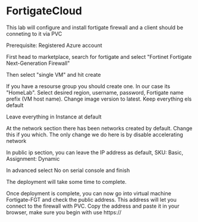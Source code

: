 # FortigateCloud

This lab will configure and install fortigate firewall and a client should be conneting to it via PVC

Prerequisite: Registered Azure account

First head to marketplace, search for fortigate and select "Fortinet Fortigate Next-Generation Firewall"

Then select "single VM" and hit create

If you have a resourse group you should create one. In our case its "HomeLab". Select desired region, username, password, Fortigate name prefix (VM host name). Change image version to latest. Keep everything els default

Leave everything in Instance at default

At the network section there has been networks created by default. Change this if you which. The only change we do here is by disable accelerating network

In public ip section, you can leave the IP address as default, SKU: Basic, Assignment: Dynamic

In advanced select No on serial console and finish

The deployment will take some time to complete.

Once deployment is complete, you can now go into virtual machine Fortigate-FGT and check the public address. This address will let you connect to the firewall with PVC. Copy the address and paste it in your browser, make sure you begin with use https://
